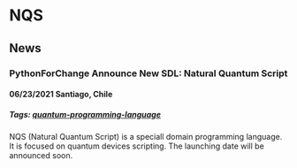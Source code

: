 # NQS
## News
### PythonForChange Announce New SDL: Natural Quantum Script 
#### 06/23/2021 Santiago, Chile
##### Tags: [quantum-programming-language]()

NQS (Natural Quantum Script) is a speciall domain programming language. It is focused on quantum devices scripting.
The launching date will be announced soon.
